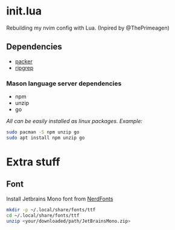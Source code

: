 # init.lua
Rebuilding my nvim config with Lua. (Inpired by @ThePrimeagen)

## Dependencies

- [packer](https://github.com/wbthomason/packer.nvim)
- [ripgrep](https://github.com/BurntSushi/ripgrep#installation)
### Mason language server dependencies
- npm
- unzip
- go
  
*All can be easily installed as linux packages. Example:*
```bash
sudo pacman -S npm unzip go
sudo apt install npm unzip go
```

# Extra stuff
## Font
Install Jetbrains Mono font from [NerdFonts](https://www.nerdfonts.com/font-downloads)
```bash
mkdir -p ~/.local/share/fonts/ttf
cd ~/.local/share/fonts/ttf
unzip <your/downloaded/path/JetBrainsMono.zip> 
```
